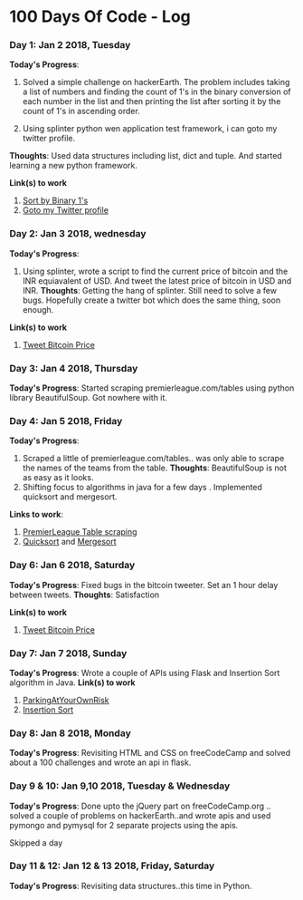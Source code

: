 # 100 Days Of Code - Log


### Day 1: Jan 2 2018, Tuesday 

**Today's Progress**: 
1. Solved a simple challenge on hackerEarth. The problem includes taking a list of numbers and finding the count of 1's in the binary conversion of each number in the list and then printing the list after sorting it by the count of 1's in ascending order.

2. Using splinter python wen application test framework, i can goto my twitter profile.

**Thoughts**: Used data structures including list, dict and tuple. And started learning a new python framework.

**Link(s) to work**
1. [Sort by Binary 1's](https://github.com/basithamid/Python-Challenges/blob/master/sort-by-binary-ones.py)
2. [Goto my Twitter profile](https://github.com/basithamid/python-splinter/blob/master/test.py)

### Day 2: Jan 3 2018, wednesday 

**Today's Progress**: 
1. Using splinter, wrote a script to find the current price of bitcoin and the INR equiavalent of USD. And tweet the latest price of bitcoin in USD and INR.
**Thoughts**: Getting the hang of splinter. Still need to solve a few bugs. Hopefully create a twitter bot which does the same thing, soon enough.

**Link(s) to work**
1. [Tweet Bitcoin Price](https://github.com/basithamid/python-splinter/blob/master/bitcoin-price-tweeter.py)


### Day 3: Jan 4 2018, Thursday 

**Today's Progress**: Started scraping premierleague.com/tables using python library BeautifulSoup. Got nowhere with it.

### Day 4: Jan 5 2018, Friday

**Today's Progress**: 
1. Scraped a little of premierleague.com/tables.. was only able to scrape the names of the teams from the table.
**Thoughts**: BeautifulSoup is not as easy as it looks.
2. Shifting focus to algorithms in java for a few days . Implemented quicksort and mergesort.

**Links to work**:
1. [PremierLeague Table scraping](https://github.com/basithamid/scrapping/blob/master/plscrapping.py)
2. [Quicksort](https://github.com/basithamid/algorithms/blob/master/Quicksort.java) and [Mergesort](https://github.com/basithamid/algorithms/blob/master/MergeSort.java)

### Day 6: Jan 6 2018, Saturday

**Today's Progress**: Fixed bugs in the bitcoin tweeter. Set an 1 hour delay between tweets.
**Thoughts**: Satisfaction

**Link(s) to work**
1. [Tweet Bitcoin Price](https://github.com/basithamid/python-splinter/blob/master/bitcoin-price-tweeter.py)



### Day 7: Jan 7 2018, Sunday

**Today's Progress**: Wrote a couple of APIs using Flask and Insertion Sort algorithm in Java.
**Link(s) to work**
1. [ParkingAtYourOwnRisk](https://github.com/djpranshu/ParkingAtOwnersRisk/tree/master/BackEnd)
2. [Insertion Sort](https://github.com/basithamid/algorithms/blob/master/InsertionSort.java)

### Day 8: Jan 8 2018, Monday

**Today's Progress**: Revisiting HTML and CSS on freeCodeCamp and solved about a 100 challenges and wrote an api in flask.


### Day 9 & 10: Jan 9,10 2018, Tuesday & Wednesday
**Today's Progress**: Done upto the jQuery part on freeCodeCamp.org .. solved a couple of problems on hackerEarth..and wrote apis 
and used pymongo and pymysql for 2 separate projects using the apis.

Skipped a day
### Day 11 & 12: Jan 12 & 13 2018, Friday, Saturday

**Today's Progress**: Revisiting data structures..this time in Python.
